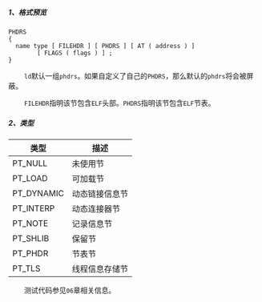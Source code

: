 ##### 1、格式预览

```
PHDRS
{
  name type [ FILEHDR ] [ PHDRS ] [ AT ( address ) ]
        [ FLAGS ( flags ) ] ;
}
```

&nbsp;&nbsp;&nbsp;&nbsp;&nbsp;&nbsp;&nbsp;&nbsp;`ld`默认一组`phdrs`。如果自定义了自己的`PHDRS`，那么默认的`phdrs`将会被屏蔽。

&nbsp;&nbsp;&nbsp;&nbsp;&nbsp;&nbsp;&nbsp;&nbsp;`FILEHDR`指明该节包含`ELF`头部。`PHDRS`指明该节包含`ELF`节表。

##### 2、类型

类型 | 描述
--|--
PT_NULL | 未使用节
PT_LOAD | 可加载节
PT_DYNAMIC | 动态链接信息节
PT_INTERP | 动态连接器节
PT_NOTE | 记录信息节
PT_SHLIB | 保留节
PT_PHDR | 节表节
PT_TLS | 线程信息存储节

&nbsp;&nbsp;&nbsp;&nbsp;&nbsp;&nbsp;&nbsp;&nbsp;测试代码参见`06`章相关信息。